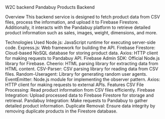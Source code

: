 W2C backend
Pandabuy Products Backend

Overview
This backend service is designed to fetch product data from CSV files, process the information, and upload it to Firebase Firestore. Additionally, it interacts with the Pandabuy platform to retrieve detailed product information such as sales, images, weight, dimensions, and more.

Technologies Used
Node.js: JavaScript runtime for executing server-side code.
Express.js: Web framework for building the API.
Firebase Firestore: Cloud-based NoSQL database for storing product data.
Axios: HTTP client for making requests to Pandabuy API.
Firebase Admin SDK: Official Node.js library for Firebase.
Cheerio: HTML parsing library for extracting data from HTML content.
CSV-Parser: CSV parsing library for reading data from CSV files.
Random-Useragent: Library for generating random user agents.
EventEmitter: Node.js module for implementing the observer pattern.
Axios: HTTP client for making requests to external APIs.
Features
CSV File Processing: Read product information from CSV files efficiently.
Firebase Integration: Upload processed data to Firebase Firestore for storage and retrieval.
Pandabuy Integration: Make requests to Pandabuy to gather detailed product information.
Duplicate Removal: Ensure data integrity by removing duplicate products in the Firestore database.